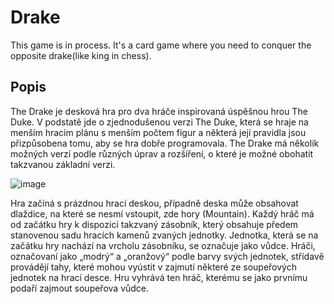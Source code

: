 # Drake
This game is in process. It's a card game where you need to conquer the opposite drake(like king in chess).

## Popis 
The Drake je desková hra pro dva hráče inspirovaná úspěšnou hrou The Duke. V podstatě jde o zjednodušenou verzi The Duke, která se hraje na menším hracím plánu s menším počtem figur a některá její pravidla jsou přizpůsobena tomu, aby se hra dobře programovala. The Drake má několik možných verzí podle různých úprav a rozšíření, o které je možné obohatit takzvanou základní verzi.

![image](https://user-images.githubusercontent.com/98457577/151191371-2ebf9db2-c91e-4121-a0d3-0f9d2ddabe8d.png)

Hra začíná s prázdnou hrací deskou, případně deska může obsahovat dlaždice, na které se nesmí vstoupit, zde hory (Mountain). Každý hráč má od začátku hry k dispozici takzvaný zásobník, který obsahuje předem stanovenou sadu hracích kamenů zvaných jednotky. Jednotka, která se na začátku hry nachází na vrcholu zásobníku, se označuje jako vůdce. Hráči, označovaní jako „modrý“ a „oranžový“ podle barvy svých jednotek, střídavě provádějí tahy, které mohou vyústit v zajmutí některé ze soupeřových jednotek na hrací desce. Hru vyhrává ten hráč, kterému se jako prvnímu podaří zajmout soupeřova vůdce.
